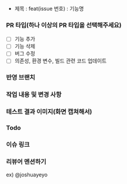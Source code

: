 - 제목 : feat(issue 번호) : 기능명

### PR 타입(하나 이상의 PR 타입을 선택해주세요)
- [ ] 기능 추가
- [ ] 기능 삭제
- [ ] 버그 수정
- [ ] 의존성, 환경 변수, 빌드 관련 코드 업데이트

### 반영 브랜치

### 작업 내용 및 변경 사항

### 테스트 결과 이미지(화면 캡쳐해서)

### Todo

### 이슈 링크

### 리뷰어 멘션하기
ex) @joshuayeyo

